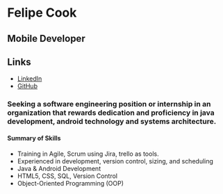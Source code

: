 # Felipe Cook
## Mobile Developer

## Links

* [LinkedIn](https://www.linkedin.com/in/felipecook)
* [GitHub](https://github.com/felipecook)

### Seeking a software engineering position or internship in an organization that rewards dedication and proficiency in java development, android technology and systems architecture.

#### Summary of Skills

* Training in Agile, Scrum using Jira, trello as tools.
* Experienced in development, version control, sizing, and scheduling
* Java & Android Development
* HTML5, CSS, SQL, Version Control
* Object-Oriented Programming (OOP)



